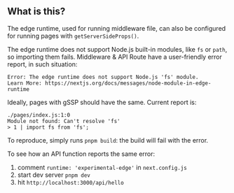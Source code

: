 ## What is this?

The edge runtime, used for running middleware file, can also be configured for running pages with `getServerSideProps()`. 

The edge runtime does not support Node.js built-in modules, like `fs` or `path`, so importing them fails.
Middleware & API Route have a user-friendly error report, in such situation:

```shell
Error: The edge runtime does not support Node.js 'fs' module.
Learn More: https://nextjs.org/docs/messages/node-module-in-edge-runtime
```

Ideally, pages with gSSP should have the same. Current report is:

```shell
./pages/index.js:1:0
Module not found: Can't resolve 'fs'
> 1 | import fs from 'fs';
```

To reproduce, simply runs `pnpm build`: the build will fail with the error.

To see how an API function reports the same error:

1. comment `runtime: 'experimental-edge'` in `next.config.js` 
1. start dev server `pnpm dev`
1. hit `http://localhost:3000/api/hello`
